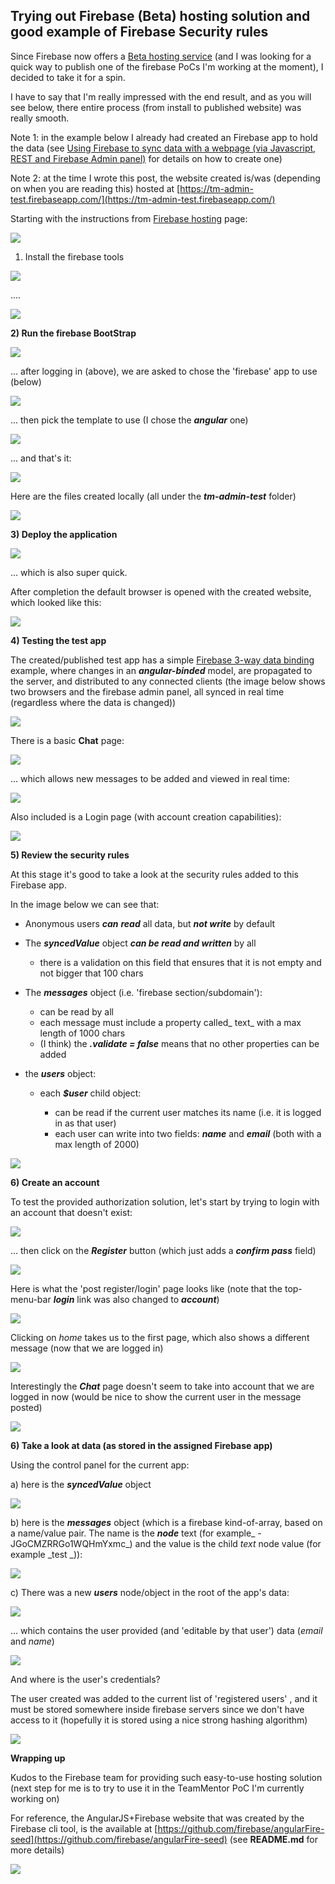 ##  Trying out Firebase (Beta) hosting solution and good example of Firebase Security rules

Since Firebase now offers a [Beta hosting service](https://www.firebase.com/docs/hosting.html) (and I was looking for a quick way to publish one of the firebase PoCs I'm working at the moment), I decided to take it for a spin.

I have to say that I'm really impressed with the end result, and as you will see below, there entire process (from install to published website) was really smooth.  

Note 1: in the example below I already had created an Firebase app to hold the data (see [Using Firebase to sync data with a webpage (via Javascript, REST and Firebase Admin panel)](http://blog.diniscruz.com/2014/02/using-firebase-to-sync-data-with.html) for details on how to create one)

Note 2: at the time I wrote this post, the website created is/was (depending on when you are reading this) hosted at [https://tm-admin-test.firebaseapp.com/](https://tm-admin-test.firebaseapp.com/)

Starting with the instructions from [Firebase hosting](https://www.firebase.com/docs/hosting.html) page:

![](images/Screen_Shot_2014-02-27_at_16_55_18.png)

1) Install the firebase tools

![](images/Screen_Shot_2014-02-27_at_17_01_47.png)

 ....

![](images/Screen_Shot_2014-02-27_at_17_02_06.png)


**2) Run the firebase BootStrap**

![](images/Screen_Shot_2014-02-27_at_16_33_55.png)

... after logging in (above), we are asked to chose the 'firebase' app to use (below)

![](images/Screen_Shot_2014-02-27_at_16_34_17.png)

... then pick the template to use (I chose the **_angular_** one)

![](images/Screen_Shot_2014-02-27_at_16_34_37.png)

 ... and that's it:

![](images/Screen_Shot_2014-02-27_at_16_35_02.png)

Here are the files created locally (all under the **_tm-admin-test_** folder)

![](images/Screen_Shot_2014-02-27_at_16_36_28.png)

**3) Deploy the application**

![](images/Screen_Shot_2014-02-27_at_16_37_20.png)


... which is also super quick.

After completion the default browser is opened with the created website, which looked like this:

![](images/Screen_Shot_2014-02-27_at_16_40_48.png)

**4) Testing the test app**  

The created/published test app has a simple [Firebase 3-way data binding](https://www.firebase.com/blog/2013-10-04-firebase-angular-data-binding.html) example, where changes in an **_angular-binded_** model, are propagated to the server, and distributed to any connected clients (the image below shows two browsers and the firebase admin panel, all synced in real time (regardless where the data is changed))  

![](images/Screen_Shot_2014-02-27_at_16_42_24.png)

There is a basic **Chat** page:

![](images/Screen_Shot_2014-02-27_at_16_43_55.png)

... which allows new messages to be added and viewed in real time:

![](images/Screen_Shot_2014-02-27_at_16_44_04.png)

Also included is a Login page (with account creation capabilities):

![](images/Screen_Shot_2014-02-27_at_16_44_46.png)

**5) Review the security rules**

At this stage it's good to take a look at the security rules added to this Firebase app.

In the image below we can see that:

  * Anonymous users **_can_** **_read_** all data, but **_not write_** by default
  * The **_syncedValue_** object **_can be read and written_** by all

    * there is a validation on this field that ensures that it is not empty and not bigger that 100 chars

  * The **_messages_** object (i.e. 'firebase section/subdomain'):

    * can be read by all
    * each message must include a property called_ text_ with a max length of 1000 chars
    * (I think) the **_.validate = false_** means that no other properties can be added

  * the **_users_** object:

    * each **_$user_** child object:

      * can be read if the current user matches its name (i.e. it is logged in as that user)
      * each user can write into two fields: _**name**_ and **_email_** (both with a max length of 2000)



![](images/Screen_Shot_2014-02-27_at_16_42_49.png)

**6) Create an account**  

To test the provided authorization solution, let's start by trying to login with an account that doesn't exist:

![](images/Screen_Shot_2014-02-27_at_16_44_58.png)

 ... then click on the **_Register_** button (which just adds a **_confirm pass_** field)

![](images/Screen_Shot_2014-02-27_at_16_45_54.png)

Here is what the 'post register/login' page looks like (note that the top-menu-bar **_login_** link was also changed to **_account_**)

![](images/Screen_Shot_2014-02-27_at_16_46_27.png)

Clicking on _home_ takes us to the first page, which also shows a different message (now that we are logged in)

![](images/Screen_Shot_2014-02-27_at_16_46_57.png)

Interestingly the **_Chat_** page doesn't seem to take into account that we are logged in now (would be nice to show the current user in the message posted)

![](images/Screen_Shot_2014-02-27_at_16_47_20.png)

**6) Take a look at data (as stored in the assigned Firebase app)**  

Using the control panel for the current app:

a) here is the **_syncedValue_** object

![](images/Screen_Shot_2014-02-27_at_16_47_32.png)

b) here is the **_messages_** object (which is a firebase kind-of-array, based on a name/value pair. The name is the **_node_** text (for example_ -JGoCMZRRGo1WQHmYxmc_) and the value is the child _text_ node value (for example _test _)):

![](images/Screen_Shot_2014-02-27_at_16_47_53.png)

c) There was a new **_users_** node/object in the root of the app's data:

![](images/Screen_Shot_2014-02-27_at_16_48_38.png)

... which contains the user provided (and 'editable by that user') data (_email_ and _name_)

![](images/Screen_Shot_2014-02-27_at_16_48_47.png)

And where is the user's credentials?

The user created was added to the current list of 'registered users' , and it must be stored somewhere inside firebase servers since we don't have access to it (hopefully it is stored using a nice strong hashing algorithm)

![](images/Screen_Shot_2014-02-27_at_16_49_07.png)

**Wrapping up**  

Kudos to the Firebase team for providing such easy-to-use hosting solution (next step for me is to try to use it in the TeamMentor PoC I'm currently working on)  

For reference, the AngularJS+Firebase website that was created by the Firebase cli tool, is the available at [https://github.com/firebase/angularFire-seed](https://github.com/firebase/angularFire-seed) (see **README.md** for  more details)

![](images/Screen_Shot_2014-02-27_at_17_32_30.png)

